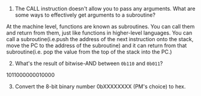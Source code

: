 1. The CALL instruction doesn't allow you to pass any arguments. What are some
   ways to effectively get arguments to a subroutine?

At the machine level, functions are known as subroutines. You can call them and return from them, 
just like functions in higher-level languages. You can call a subroutine(i.e.push the address of the next instruction onto the stack,
move the PC to the address of the subroutine) and it can return from that subroutine(i.e. pop the value from the top of the stack into the PC.)

2. What's the result of bitwise-AND between `0b110` and `0b011`?

1011000000010000

3. Convert the 8-bit binary number 0bXXXXXXXX (PM's choice) to hex.

